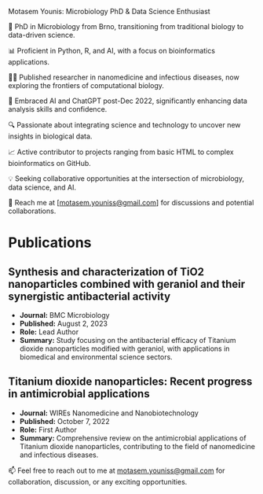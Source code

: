 Motasem Younis: Microbiology PhD & Data Science Enthusiast

🔬 PhD in Microbiology from Brno, transitioning from traditional biology to data-driven science.

📊 Proficient in Python, R, and AI, with a focus on bioinformatics applications.

👨‍💻 Published researcher in nanomedicine and infectious diseases, now exploring the frontiers of computational biology.

🌟 Embraced AI and ChatGPT post-Dec 2022, significantly enhancing data analysis skills and confidence.

🔍 Passionate about integrating science and technology to uncover new insights in biological data.

📈 Active contributor to projects ranging from basic HTML to complex bioinformatics on GitHub.

💡 Seeking collaborative opportunities at the intersection of microbiology, data science, and AI.

📧 Reach me at [motasem.youniss@gmail.com] for discussions and potential collaborations.

# Publications

## Synthesis and characterization of TiO2 nanoparticles combined with geraniol and their synergistic antibacterial activity
- **Journal:** BMC Microbiology
- **Published:** August 2, 2023
- **Role:** Lead Author
- **Summary:** Study focusing on the antibacterial efficacy of Titanium dioxide nanoparticles modified with geraniol, with applications in biomedical and environmental science sectors.

## Titanium dioxide nanoparticles: Recent progress in antimicrobial applications
- **Journal:** WIREs Nanomedicine and Nanobiotechnology
- **Published:** October 7, 2022
- **Role:** First Author
- **Summary:** Comprehensive review on the antimicrobial applications of Titanium dioxide nanoparticles, contributing to the field of nanomedicine and infectious diseases.

📫 Feel free to reach out to me at motasem.youniss@gmail.com for collaboration, discussion, or any exciting opportunities.
